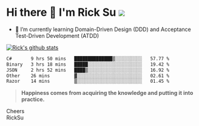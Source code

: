 # Hi there 👋 I'm Rick Su ![](https://komarev.com/ghpvc/?username=ricksu978)
<!--
**ricksu978/ricksu978** is a ✨ _special_ ✨ repository because its `README.md` (this file) appears on your GitHub profile.

Here are some ideas to get you started:

- 🔭 I’m currently working on ...
-->
- 🌱 I’m currently learning Domain-Driven Design (DDD) and Acceptance Test-Driven Development (ATDD)
<!--
- 👯 I’m looking to collaborate on ...
- 🤔 I’m looking for help with ...
- 💬 Ask me about ...
- 📫 How to reach me: ...
- 😄 Pronouns: ...
- ⚡ Fun fact: ...
-->
[![Rick's github stats](https://github-readme-stats.vercel.app/api?username=ricksu978&theme=dark)](https://github.com/ricksu978/ricksu978)

<!--START_SECTION:waka-->

```txt
C#       9 hrs 50 mins   ██████████████▒░░░░░░░░░░   57.77 %
Binary   3 hrs 18 mins   █████░░░░░░░░░░░░░░░░░░░░   19.42 %
JSON     2 hrs 52 mins   ████▒░░░░░░░░░░░░░░░░░░░░   16.92 %
Other    26 mins         ▓░░░░░░░░░░░░░░░░░░░░░░░░   02.61 %
Razor    14 mins         ▒░░░░░░░░░░░░░░░░░░░░░░░░   01.45 %
```

<!--END_SECTION:waka-->

> **Happiness comes from acquiring the knowledge and putting it into practice.**

Cheers  
RickSu 
